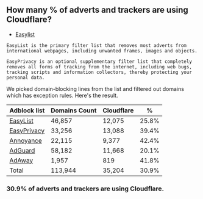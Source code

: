 ## How many % of adverts and trackers are using Cloudflare?


- [Easylist](https://web.archive.org/web/20210516110248/https://easylist.to/)
```
EasyList is the primary filter list that removes most adverts from international webpages, including unwanted frames, images and objects.

EasyPrivacy is an optional supplementary filter list that completely removes all forms of tracking from the internet, including web bugs, tracking scripts and information collectors, thereby protecting your personal data.
```


We picked domain-blocking lines from the list and filtered out domains which has exception rules.
Here's the result.


| Adblock list | Domains Count | Cloudflare | % |
| --- | --- | --- | --- |
| [EasyList](https://easylist.to/easylist/easylist.txt) | 46,857 | 12,075 | 25.8% |
| [EasyPrivacy](https://easylist.to/easylist/easyprivacy.txt) | 33,256 | 13,088 | 39.4% |
| [Annoyance](https://secure.fanboy.co.nz/fanboy-annoyance.txt) | 22,115 | 9,377 | 42.4% |
| [AdGuard](https://adguardteam.github.io/AdGuardSDNSFilter/Filters/filter.txt) | 58,182 | 11,668 | 20.1% |
| [AdAway](https://raw.githubusercontent.com/AdAway/adaway.github.io/master/hosts.txt) | 1,957 | 819 | 41.8% |
| Total | 113,944 | 35,204 | 30.9% |


### 30.9% of adverts and trackers are using Cloudflare.